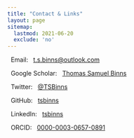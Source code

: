 ```yaml
---
title: "Contact & Links"
layout: page
sitemap:
  lastmod: 2021-06-20
  exclude: 'no'
---
```


<i class="fas fa-envelope"></i> &nbsp; Email: &nbsp; <a href="mailto:t.s.binns@outlook.com" target="_blank">t.s.binns@outlook.com</a>

<i class="fab fa-google"></i>   &nbsp; Google Scholar: &nbsp; <a href="https://scholar.google.co.uk/citations?user=S8yDxUEAAAAJ" target="_blank">Thomas Samuel Binns</a>

<i class="fab fa-twitter"></i>  &nbsp; Twitter: &nbsp; <a href="https://twitter.com/TSBinns" target="_blank">@TSBinns</a>

<i class="fab fa-github"></i>   &nbsp; GitHub: &nbsp; <a href="https://github.com/tsbinns" target="_blank">tsbinns</a>

<i class="fab fa-linkedin"></i> &nbsp; LinkedIn: &nbsp; <a href="https://www.linkedin.com/in/tsbinns/" target="_blank">tsbinns</a>

<i class="fab fa-orcid"></i>    &nbsp; ORCID: &nbsp; <a href="https://orcid.org/0000-0003-0657-0891" target="_blank">0000-0003-0657-0891</a>
